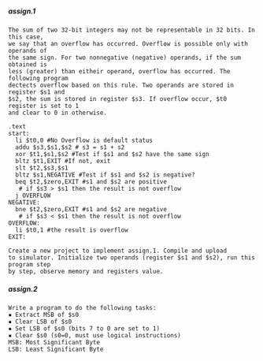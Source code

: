 ##### assign.1
    The sum of two 32-bit integers may not be representable in 32 bits. In this case, 
    we say that an overflow has occurred. Overflow is possible only with operands of 
    the same sign. For two nonnegative (negative) operands, if the sum obtained is 
    less (greater) than eitheir operand, overflow has occurred. The following program 
    dectects overflow based on this rule. Two operands are stored in register $s1 and 
    $s2, the sum is stored in register $s3. If overflow occur, $t0 register is set to 1 
    and clear to 0 in otherwise.

    .text
    start:
      li $t0,0 #No Overflow is default status
      addu $s3,$s1,$s2 # s3 = s1 + s2
      xor $t1,$s1,$s2 #Test if $s1 and $s2 have the same sign
      bltz $t1,EXIT #If not, exit
      slt $t2,$s3,$s1
      bltz $s1,NEGATIVE #Test if $s1 and $s2 is negative?
      beq $t2,$zero,EXIT #s1 and $s2 are positive
       # if $s3 > $s1 then the result is not overflow
      j OVERFLOW
    NEGATIVE:
      bne $t2,$zero,EXIT #s1 and $s2 are negative
       # if $s3 < $s1 then the result is not overflow
    OVERFLOW:
      li $t0,1 #the result is overflow
    EXIT:

    Create a new project to implement assign.1. Compile and upload 
    to simulator. Initialize two operands (register $s1 and $s2), run this program step 
    by step, observe memory and registers value.
##### assign.2
    Write a program to do the following tasks:
    ▪ Extract MSB of $s0
    ▪ Clear LSB of $s0
    ▪ Set LSB of $s0 (bits 7 to 0 are set to 1)
    ▪ Clear $s0 (s0=0, must use logical instructions)
    MSB: Most Significant Byte
    LSB: Least Significant Byte
